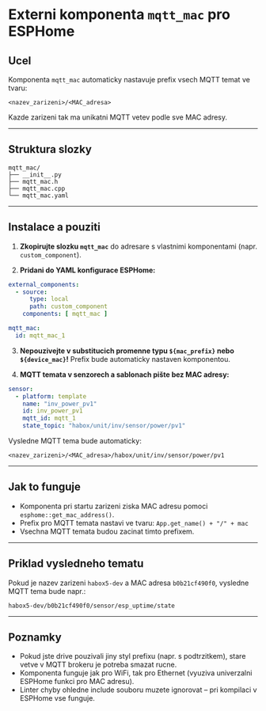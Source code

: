 # Externi komponenta `mqtt_mac` pro ESPHome

## Ucel
Komponenta `mqtt_mac` automaticky nastavuje prefix vsech MQTT temat ve tvaru:

```
<nazev_zarizeni>/<MAC_adresa>
```

Kazde zarizeni tak ma unikatni MQTT vetev podle sve MAC adresy.

---

## Struktura slozky

```
mqtt_mac/
├── __init__.py
├── mqtt_mac.h
├── mqtt_mac.cpp
└── mqtt_mac.yaml
```

---

## Instalace a pouziti

1. **Zkopirujte slozku `mqtt_mac`** do adresare s vlastnimi komponentami (napr. `custom_component`).

2. **Pridani do YAML konfigurace ESPHome:**

```yaml
external_components:
  - source:
      type: local
      path: custom_component
    components: [ mqtt_mac ]

mqtt_mac:
  id: mqtt_mac_1
```

3. **Nepouzivejte v substitucich promenne typu `${mac_prefix}` nebo `${device_mac}`!**
Prefix bude automaticky nastaven komponentou.

4. **MQTT temata v senzorech a sablonach pište bez MAC adresy:**

```yaml
sensor:
  - platform: template
    name: "inv_power_pv1"
    id: inv_power_pv1
    mqtt_id: mqtt_1
    state_topic: "habox/unit/inv/sensor/power/pv1"
```

Vysledne MQTT tema bude automaticky:
```
<nazev_zarizeni>/<MAC_adresa>/habox/unit/inv/sensor/power/pv1
```

---

## Jak to funguje

- Komponenta pri startu zarizeni ziska MAC adresu pomoci `esphome::get_mac_address()`.
- Prefix pro MQTT temata nastavi ve tvaru:
  `App.get_name() + "/" + mac`
- Vsechna MQTT temata budou zacinat timto prefixem.

---

## Priklad vysledneho tematu

Pokud je nazev zarizeni `habox5-dev` a MAC adresa `b0b21cf490f0`, vysledne MQTT tema bude napr.:

```
habox5-dev/b0b21cf490f0/sensor/esp_uptime/state
```

---

## Poznamky

- Pokud jste drive pouzivali jiny styl prefixu (napr. s podtrzitkem), stare vetve v MQTT brokeru je potreba smazat rucne.
- Komponenta funguje jak pro WiFi, tak pro Ethernet (vyuziva univerzalni ESPHome funkci pro MAC adresu).
- Linter chyby ohledne include souboru muzete ignorovat – pri kompilaci v ESPHome vse funguje.
